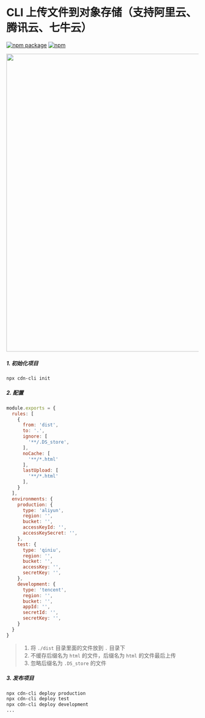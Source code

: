 # CLI 上传文件到对象存储（支持阿里云、腾讯云、七牛云）

[![npm package](https://img.shields.io/npm/v/cdn-cli.svg)](https://www.npmjs.org/package/cdn-cli)
[![npm](https://img.shields.io/npm/dt/cdn-cli.svg?style=flat-square)](https://www.npmjs.com/package/cdn-cli)

<img src="https://github.com/chooin/cdn-cli/blob/master/awesome.gif" width="780" height="auto" />

##### 1. 初始化项目

```sh
npx cdn-cli init
```

##### 2. 配置

``` js
module.exports = {
  rules: [
    {
      from: 'dist',
      to: '.',
      ignore: [
        '**/.DS_store',
      ],
      noCache: [
        '**/*.html'
      ],
      lastUpload: [
        '**/*.html'
      ],
    }
  ],
  environments: {
    production: {
      type: 'aliyun',
      region: '',
      bucket: '',
      accessKeyId: '',
      accessKeySecret: '',
    },
    test: {
      type: 'qiniu',
      region: '',
      bucket: '',
      accessKey: '',
      secretKey: '',
    },
    development: {
      type: 'tencent',
      region: '',
      bucket: '',
      appId: '',
      secretId: '',
      secretKey: '',
    }
  }
}

```

> 1. 将 `./dist` 目录里面的文件放到 `.` 目录下
> 2. 不缓存后缀名为 `html` 的文件，后缀名为 `html` 的文件最后上传
> 3. 忽略后缀名为 `.DS_store` 的文件

##### 3. 发布项目

```sh
npx cdn-cli deploy production
npx cdn-cli deploy test
npx cdn-cli deploy development
...
```


